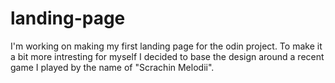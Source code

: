 # landing-page
I'm working on making my first landing page for the odin project. To make it a bit more intresting for myself I decided to base the design around a recent game I played by the name of "Scrachin Melodii".
